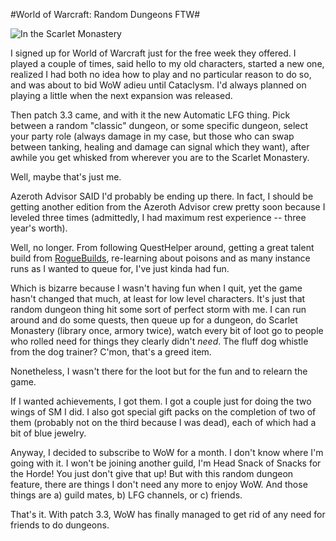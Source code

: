#World of Warcraft: Random Dungeons FTW#

![In the Scarlet Monastery](http://westkarana.com/wp-content/uploads/2009/12/WoW-2009-12-11-19-01-32-52.jpg "In the Scarlet Monastery")

I signed up for World of Warcraft just for the free week they offered. I played a couple of times, said hello to my old characters, started a new one, realized I had both no idea how to play and no particular reason to do so, and was about to bid WoW adieu until Cataclysm. I'd always planned on playing a little when the next expansion was released.

Then patch 3.3 came, and with it the new Automatic LFG thing. Pick between a random "classic" dungeon, or some specific dungeon, select your party role (always damage in my case, but those who can swap between tanking, healing and damage can signal which they want), after awhile you get whisked from wherever you are to the Scarlet Monastery.

Well, maybe that's just me.

Azeroth Advisor SAID I'd probably be ending up there. In fact, I should be getting another edition from the Azeroth Advisor crew pretty soon because I leveled three times (admittedly, I had maximum rest experience -- three year's worth).

Well, no longer. From following QuestHelper around, getting a great talent build from [RogueBuilds](http://roguebuilds.com/), re-learning about poisons and as many instance runs as I wanted to queue for, I've just kinda had fun.

Which is bizarre because I wasn't having fun when I quit, yet the game hasn't changed that much, at least for low level characters. It's just that random dungeon thing hit some sort of perfect storm with me. I can run around and do some quests, then queue up for a dungeon, do Scarlet Monastery (library once, armory twice), watch every bit of loot go to people who rolled need for things they clearly didn't *need*. The fluff dog whistle from the dog trainer? C'mon, that's a greed item.

Nonetheless, I wasn't there for the loot but for the fun and to relearn the game.

If I wanted achievements, I got them. I got a couple just for doing the two wings of SM I did. I also got special gift packs on the completion of two of them (probably not on the third because I was dead), each of which had a bit of blue jewelry.

Anyway, I decided to subscribe to WoW for a month. I don't know where I'm going with it. I won't be joining another guild, I'm Head Snack of Snacks for the Horde! You just don't give that up! But with this random dungeon feature, there are things I don't need any more to enjoy WoW. And those things are a) guild mates, b) LFG channels, or c) friends.

That's it. With patch 3.3, WoW has finally managed to get rid of any need for friends to do dungeons.

